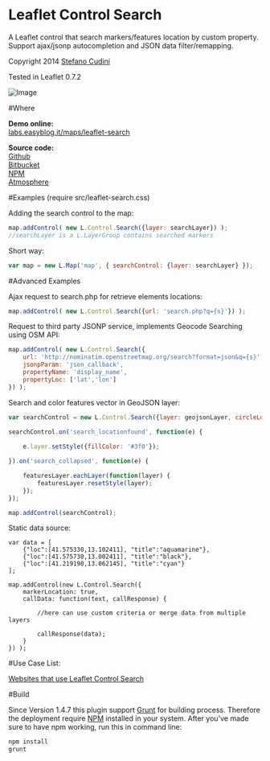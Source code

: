 Leaflet Control Search
============

A Leaflet control that search markers/features location by custom property.<br />
Support ajax/jsonp autocompletion and JSON data filter/remapping.

Copyright 2014 [Stefano Cudini](http://labs.easyblog.it/stefano-cudini/)

Tested in Leaflet 0.7.2

![Image](https://raw.githubusercontent.com/stefanocudini/leaflet-search/master/images/leaflet-search.jpg)

#Where

**Demo online:**  
[labs.easyblog.it/maps/leaflet-search](http://labs.easyblog.it/maps/leaflet-search/)

**Source code:**  
[Github](https://github.com/stefanocudini/leaflet-search)  
[Bitbucket](https://bitbucket.org/zakis_/leaflet-search)  
[NPM](https://npmjs.org/package/leaflet-search)  
[Atmosphere](https://atmosphere.meteor.com/package/leaflet-search)

#Examples
(require src/leaflet-search.css)

Adding the search control to the map:
```javascript
map.addControl( new L.Control.Search({layer: searchLayer}) );
//searchLayer is a L.LayerGroup contains searched markers
```

Short way:
```javascript
var map = new L.Map('map', { searchControl: {layer: searchLayer} });
```

#Advanced Examples

Ajax request to search.php for retrieve elements locations:
```javascript
map.addControl( new L.Control.Search({url: 'search.php?q={s}'}) );
```

Request to third party JSONP service, implements Geocode Searching using OSM API:
```javascript
map.addControl( new L.Control.Search({
	url: 'http://nominatim.openstreetmap.org/search?format=json&q={s}',
	jsonpParam: 'json_callback',
	propertyName: 'display_name',
	propertyLoc: ['lat','lon']
}) );
```

Search and color features vector in GeoJSON layer:
```javascript
var searchControl = new L.Control.Search({layer: geojsonLayer, circleLocation:false});

searchControl.on('search_locationfound', function(e) {
	
	e.layer.setStyle({fillColor: '#3f0'});

}).on('search_collapsed', function(e) {

	featuresLayer.eachLayer(function(layer) {
		featuresLayer.resetStyle(layer);
	});	
});

map.addControl(searchControl);
```

Static data source:
```
var data = [
	{"loc":[41.575330,13.102411], "title":"aquamarine"},
	{"loc":[41.575730,13.002411], "title":"black"},
	{"loc":[41.219190,13.062145], "title":"cyan"}
];

map.addControl(new L.Control.Search({
	markerLocation: true,
	callData: function(text, callResponse) {
		
		//here can use custom criteria or merge data from multiple layers

		callResponse(data);
	}
}) );
```

#Use Case List:

[Websites that use Leaflet Control Search](https://github.com/stefanocudini/leaflet-search/wiki/Websites-that-use-Leaflet-Control-Search)

#Build

Since Version 1.4.7 this plugin support [Grunt](http://gruntjs.com/) for building process.
Therefore the deployment require [NPM](https://npmjs.org/) installed in your system.
After you've made sure to have npm working, run this in command line:
```bash
npm install
grunt
```
